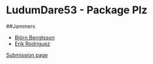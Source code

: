 # LudumDare53 - Package Plz

##Jammers
- [Björn Bengtsson](https://github.com/IsBebs)
- [Erik Rodriguez](https://github.com/Luffiez)

[Submission page](https://ldjam.com/events/ludum-dare/53/$360911)
